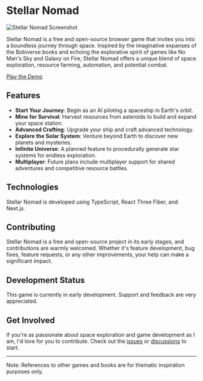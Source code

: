 # Stellar Nomad

![Stellar Nomad Screenshot](/screenshot.webp)

Stellar Nomad is a free and open-source browser game that invites you into a boundless journey through space. Inspired by the imaginative expanses of the Bobiverse books and echoing the explorative spirit of games like No Man's Sky and Galaxy on Fire, Stellar Nomad offers a unique blend of space exploration, resource farming, automation, and potential combat.

[Play the Demo](https://stellar-nomad.vercel.app/)

## Features

- **Start Your Journey**: Begin as an AI piloting a spaceship in Earth's orbit.
- **Mine for Survival**: Harvest resources from asteroids to build and expand your space station.
- **Advanced Crafting**: Upgrade your ship and craft advanced technology.
- **Explore the Solar System**: Venture beyond Earth to discover new planets and mysteries.
- **Infinite Universe**: A planned feature to procedurally generate star systems for endless exploration.
- **Multiplayer**: Future plans include multiplayer support for shared adventures and competitive resource battles.

## Technologies

Stellar Nomad is developed using TypeScript, React Three Fiber, and Next.js.

## Contributing

Stellar Nomad is a free and open-source project in its early stages, and contributions are warmly welcomed. Whether it's feature development, bug fixes, feature requests, or any other improvements, your help can make a significant impact.

## Development Status

This game is currently in early development. Support and feedback are very appreciated.

## Get Involved

If you're as passionate about space exploration and game development as I am, I'd love for you to contribute. Check out the [issues](https://github.com/Resaki1/stellar-nomad/issues) or [discussions](https://github.com/Resaki1/stellar-nomad/discussions) to start.

---

Note: References to other games and books are for thematic inspiration purposes only.
